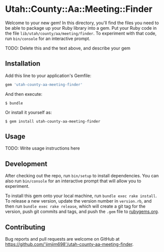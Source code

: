 # Utah::County::Aa::Meeting::Finder

Welcome to your new gem! In this directory, you'll find the files you need to be able to package up your Ruby library into a gem. Put your Ruby code in the file `lib/utah/county/aa/meeting/finder`. To experiment with that code, run `bin/console` for an interactive prompt.

TODO: Delete this and the text above, and describe your gem

## Installation

Add this line to your application's Gemfile:

```ruby
gem 'utah-county-aa-meeting-finder'
```

And then execute:

    $ bundle

Or install it yourself as:

    $ gem install utah-county-aa-meeting-finder

## Usage

TODO: Write usage instructions here

## Development

After checking out the repo, run `bin/setup` to install dependencies. You can also run `bin/console` for an interactive prompt that will allow you to experiment.

To install this gem onto your local machine, run `bundle exec rake install`. To release a new version, update the version number in `version.rb`, and then run `bundle exec rake release`, which will create a git tag for the version, push git commits and tags, and push the `.gem` file to [rubygems.org](https://rubygems.org).

## Contributing

Bug reports and pull requests are welcome on GitHub at https://github.com/'jimjim698'/utah-county-aa-meeting-finder.
